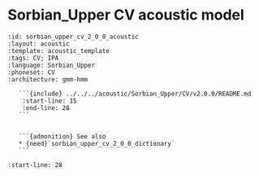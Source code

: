 
# Sorbian_Upper CV acoustic model

``````{acoustic} Sorbian_Upper CV acoustic model
:id: sorbian_upper_cv_2_0_0_acoustic
:layout: acoustic
:template: acoustic_template
:tags: CV; IPA
:language: Sorbian_Upper
:phoneset: CV
:architecture: gmm-hmm

   ```{include} ../../../acoustic/Sorbian_Upper/CV/v2.0.0/README.md
    :start-line: 15
    :end-line: 28
   ```


   ```{admonition} See also
   * {need}`sorbian_upper_cv_2_0_0_dictionary`
   ```
``````

```{include} ../../../acoustic/Sorbian_Upper/CV/v2.0.0/README.md
:start-line: 28
```
